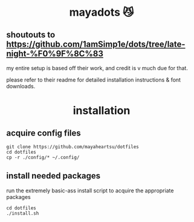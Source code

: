 <div align="center">
    <h1>mayadots 😼</h1>
</div>

## shoutouts to https://github.com/1amSimp1e/dots/tree/late-night-%F0%9F%8C%83 

my entire setup is based off their work, and credit is v much due for that.

please refer to their readme for detailed installation instructions & font downloads.


<div align="center">
    <h1>installation</h1>
</div>

## acquire config files

```
git clone https://github.com/mayaheartsu/dotfiles
cd dotfiles
cp -r ./config/* ~/.config/
```

## install needed packages
run the extremely basic-ass install script to acquire the appropriate packages
```
cd dotfiles
./install.sh
```
